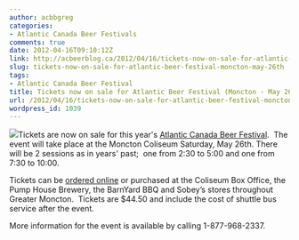 ```yaml
---
author: acbbgreg
categories:
- Atlantic Canada Beer Festivals
comments: true
date: 2012-04-16T09:10:12Z
link: http://acbeerblog.ca/2012/04/16/tickets-now-on-sale-for-atlantic-beer-festival-moncton-may-26th/
slug: tickets-now-on-sale-for-atlantic-beer-festival-moncton-may-26th
tags:
- Atlantic Canada Beer Festival
title: Tickets now on sale for Atlantic Beer Festival (Moncton - May 26th)
url: /2012/04/16/tickets-now-on-sale-for-atlantic-beer-festival-moncton-may-26th/
wordpress_id: 1039
---
```


[![](http://acbeerblog.ca/wp-content/uploads/2012/04/beerfest-2012-new.png)](http://acbeerblog.ca/wp-content/uploads/2012/04/beerfest-2012-new.png)Tickets are now on sale for this year's [Atlantic Canada Beer Festival](http://www.atlanticbeerfestival.ca/Atlantic_Beer_Festival_New/Home.html).  The event will take place at the Moncton Coliseum Saturday, May 26th. There will be 2 sessions as in years' past;  one from 2:30 to 5:00 and one from 7:30 to 10:00.

Tickets can be [ordered online](https://tickets.moncton.ca/Online/default.asp?brand=TradeShowsAndExhibits&sessionlanguage=EN) or purchased at the Coliseum Box Office, the Pump House Brewery, the BarnYard BBQ and Sobey’s stores throughout Greater Moncton.  Tickets are $44.50 and include the cost of shuttle bus service after the event.

More information for the event is available by calling 1-877-968-2337.
